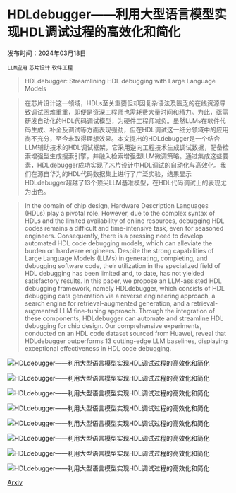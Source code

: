# HDLdebugger——利用大型语言模型实现HDL调试过程的高效化和简化

发布时间：2024年03月18日

`LLM应用` `芯片设计` `软件工程`

> HDLdebugger: Streamlining HDL debugging with Large Language Models

> 在芯片设计这一领域，HDLs至关重要但却因复杂语法及匮乏的在线资源导致调试困难重重，即便是资深工程师也需耗费大量时间和精力。为此，亟需研发自动化的HDL代码调试模型，为硬件工程师减负。虽然LLMs在软件代码生成、补全及调试等方面表现强劲，但在HDL调试这一细分领域中的应用尚不充分，至今未取得理想效果。本文提出的HDLdebugger是一个结合LLM辅助技术的HDL调试框架，它采用逆向工程技术生成调试数据，配备检索增强型生成搜索引擎，并融入检索增强型LLM微调策略。通过集成这些要素，HDLdebugger成功实现了芯片设计中HDL调试的自动化与高效化。我们在源自华为的HDL代码数据集上进行了广泛实验，结果显示HDLdebugger超越了13个顶尖LLM基准模型，在HDL代码调试上的表现尤为出色。

> In the domain of chip design, Hardware Description Languages (HDLs) play a pivotal role. However, due to the complex syntax of HDLs and the limited availability of online resources, debugging HDL codes remains a difficult and time-intensive task, even for seasoned engineers. Consequently, there is a pressing need to develop automated HDL code debugging models, which can alleviate the burden on hardware engineers. Despite the strong capabilities of Large Language Models (LLMs) in generating, completing, and debugging software code, their utilization in the specialized field of HDL debugging has been limited and, to date, has not yielded satisfactory results. In this paper, we propose an LLM-assisted HDL debugging framework, namely HDLdebugger, which consists of HDL debugging data generation via a reverse engineering approach, a search engine for retrieval-augmented generation, and a retrieval-augmented LLM fine-tuning approach. Through the integration of these components, HDLdebugger can automate and streamline HDL debugging for chip design. Our comprehensive experiments, conducted on an HDL code dataset sourced from Huawei, reveal that HDLdebugger outperforms 13 cutting-edge LLM baselines, displaying exceptional effectiveness in HDL code debugging.

![HDLdebugger——利用大型语言模型实现HDL调试过程的高效化和简化](../../../paper_images/2403.11671/x1.png)

![HDLdebugger——利用大型语言模型实现HDL调试过程的高效化和简化](../../../paper_images/2403.11671/x2.png)

![HDLdebugger——利用大型语言模型实现HDL调试过程的高效化和简化](../../../paper_images/2403.11671/x3.png)

![HDLdebugger——利用大型语言模型实现HDL调试过程的高效化和简化](../../../paper_images/2403.11671/x4.png)

![HDLdebugger——利用大型语言模型实现HDL调试过程的高效化和简化](../../../paper_images/2403.11671/x5.png)

![HDLdebugger——利用大型语言模型实现HDL调试过程的高效化和简化](../../../paper_images/2403.11671/x6.png)

![HDLdebugger——利用大型语言模型实现HDL调试过程的高效化和简化](../../../paper_images/2403.11671/x7.png)

![HDLdebugger——利用大型语言模型实现HDL调试过程的高效化和简化](../../../paper_images/2403.11671/x8.png)

[Arxiv](https://arxiv.org/abs/2403.11671)